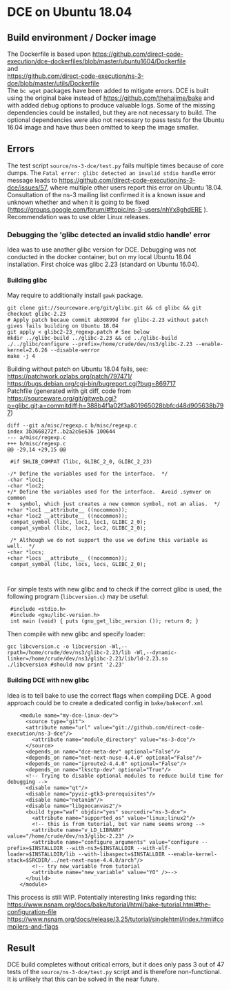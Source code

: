 # DCE on Ubuntu 18.04
## Build environment / Docker image
The Dockerfile is based upon https://github.com/direct-code-execution/dce-dockerfiles/blob/master/ubuntu1604/Dockerfile  
and  
https://github.com/direct-code-execution/ns-3-dce/blob/master/utils/Dockerfile  
The `bc wget` packages have been added to mitigate errors. DCE is built using the original bake instead of https://github.com/thehajime/bake and with added debug options to produce valuable logs. Some of the missing dependencies could be installed, but they are not necessary to build. The optional dependencies were also not necessary to pass tests for the Ubuntu 16.04 image and have thus been omitted to keep the image smaller.

## Errors
The test script `source/ns-3-dce/test.py` fails multiple times because of core dumps.  The `Fatal error: glibc detected an invalid stdio handle` error message leads to https://github.com/direct-code-execution/ns-3-dce/issues/57, where multiple other users report this error on Ubuntu 18.04. Consultation of the ns-3 mailing list confirmed it is a known issue and unknown whether and when it is going to be fixed (https://groups.google.com/forum/#!topic/ns-3-users/nhYx8ghdERE ). Recommendation was to use older Linux releases.

### Debugging the 'glibc detected an invalid stdio handle' error
Idea was to use another glibc version for DCE. Debugging was not conducted in the docker container, but on my local Ubuntu 18.04 installation. First choice was glibc 2.23 (standard on Ubuntu 16.04).
#### Building glibc
May require to additionally install `gawk` package.
```
git clone git://sourceware.org/git/glibc.git && cd glibc && git checkout glibc-2.23
# Apply patch becaue commit ab30899d for glibc-2.23 without patch gives fails building on Ubuntu 18.04
git apply < glibc2-23_regexp.patch # See below
mkdir ../glibc-build ../glibc-2.23 && cd ../glibc-build
./../glibc/configure --prefix=/home/crude/dev/ns3/glibc-2.23 --enable-kernel=2.6.26 --disable-werror
make -j 4
```
Building without patch on Ubuntu 18.04 fails, see:  
https://patchwork.ozlabs.org/patch/797471/  
https://bugs.debian.org/cgi-bin/bugreport.cgi?bug=869717  
Patchfile (generated with git diff, code from https://sourceware.org/git/gitweb.cgi?p=glibc.git;a=commitdiff;h=388b4f1a02f3a801965028bbfcd48d905638b797)  
```
diff --git a/misc/regexp.c b/misc/regexp.c
index 3b3668272f..b2a2c6e636 100644
--- a/misc/regexp.c
+++ b/misc/regexp.c
@@ -29,14 +29,15 @@
 
 #if SHLIB_COMPAT (libc, GLIBC_2_0, GLIBC_2_23)
 
-/* Define the variables used for the interface.  */
-char *loc1;
-char *loc2;
+/* Define the variables used for the interface.  Avoid .symver on common
+   symbol, which just creates a new common symbol, not an alias.  */
+char *loc1 __attribute__ ((nocommon));
+char *loc2 __attribute__ ((nocommon));
 compat_symbol (libc, loc1, loc1, GLIBC_2_0);
 compat_symbol (libc, loc2, loc2, GLIBC_2_0);
 
 /* Although we do not support the use we define this variable as well.  */
-char *locs;
+char *locs __attribute__ ((nocommon));
 compat_symbol (libc, locs, locs, GLIBC_2_0);
 
 
```

For simple tests with new glibc and to check if the correct glibc is used, the following program (`libcversion.c`) may be useful:
```
 #include <stdio.h>
 #include <gnu/libc-version.h>
 int main (void) { puts (gnu_get_libc_version ()); return 0; }
```
Then compile with new glibc and specify loader:
```
gcc libcversion.c -o libcversion -Wl,--rpath=/home/crude/dev/ns3/glibc-2.23/lib -Wl,--dynamic-linker=/home/crude/dev/ns3/glibc-2.23/lib/ld-2.23.so
./libcversion #should now print '2.23'
```

#### Building DCE with new glibc
Idea is to tell bake to use the correct flags when compiling DCE.
A good approach could be to create a dedicated config in `bake/bakeconf.xml`
```
    <module name="my-dce-linux-dev">
      <source type="git">
      <attribute name="url" value="git://github.com/direct-code-execution/ns-3-dce"/>
        <attribute name="module_directory" value="ns-3-dce"/>
      </source>
      <depends_on name="dce-meta-dev" optional="False"/>
      <depends_on name="net-next-nuse-4.4.0" optional="False"/>
      <depends_on name="iproute2-4.4.0" optional="False"/>
      <depends_on name="lksctp-dev" optional="True"/>
      <!-- Trying to disable optional modules to reduce build time for debugging -->
      <disable name="qt"/>
      <disable name="pyviz-gtk3-prerequisites"/>
      <disable name="netanim"/>
      <disable name="libgoocanvas2"/>
      <build type="waf" objdir="yes" sourcedir="ns-3-dce">
        <attribute name="supported_os" value="linux;linux2"/>
        <!-- this is from tutorial, but var name seems wrong -->
        <attribute name="v_LD_LIBRARY" value="/home/crude/dev/ns3/glibc-2.23" />
        <attribute name="configure_arguments" value="configure --prefix=$INSTALLDIR --with-ns3=$INSTALLDIR --with-elf-loader=$INSTALLDIR/lib --with-libaspect=$INSTALLDIR --enable-kernel-stack=$SRCDIR/../net-next-nuse-4.4.0/arch"/>
        <!-- try new_variable from tutorial 
        <attribute name="new_variable" value="YO" />-->
      </build>
    </module>
```
This process is still WIP. Potentially interesting links regarding this:  
https://www.nsnam.org/docs/bake/tutorial/html/bake-tutorial.html#the-configuration-file  
https://www.nsnam.org/docs/release/3.25/tutorial/singlehtml/index.html#compilers-and-flags



## Result
DCE build completes without critical errors, but it does only pass 3 out of 47 tests of the `source/ns-3-dce/test.py` script and is therefore non-functional. It is unlikely that this can be solved in the near future.
